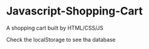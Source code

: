 # Javascript-Shopping-Cart

A shopping cart built by HTML/CSS/JS

Check the localStorage to see tha database

